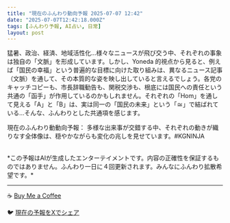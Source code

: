 ```yaml
---
title: "現在のふんわり動向予報 2025-07-07 12:42"
date: "2025-07-07T12:42:18.000Z"
tags: [ふんわり予報, AI占い, 日常]
layout: post
---
```


猛暑、政治、経済、地域活性化…様々なニュースが飛び交う中、それぞれの事象は独自の「文脈」を形成しています。しかし、Yoneda 的視点から見ると、例えば「国民の幸福」という普遍的な目標に向けた取り組みは、異なるニュース記事（文脈）を通して、その本質的な姿を映し出していると言えるでしょう。各党のキャッチコピーも、市長辞職勧告も、関税交渉も、根底には国民への責任という共通の「函手」が作用しているのかもしれません。それぞれの「Hom」を通して見える「A」と「B」は、実は同一の「国民の未来」という「≅」で結ばれている…そんな、ふんわりとした共通項を感じます。


現在のふんわり動動向予報：
多様な出来事が交錯する中、それぞれの動きが織りなす全体像は、穏やかながらも変化の兆しを見せています。#KGNINJA

<br>
*この予報はAIが生成したエンターテイメントです。内容の正確性を保証するものではありません。ふんわり一日に４回更新されます。みんなにふんわり拡散希望です。*

---
☕️ [Buy Me a Coffee](https://www.buymeacoffee.com/kgninja)

🐦 [現在の予報をXでシェア](https://twitter.com/intent/tweet?text=%E7%8F%BE%E5%9C%A8%E3%81%AE%E3%81%B5%E3%82%93%E3%82%8F%E3%82%8A%E4%BA%88%E5%A0%B1%3A%20%E3%80%8C%E7%8C%9B%E6%9A%91%E3%80%81%E6%94%BF%E6%B2%BB%E3%80%81%E7%B5%8C%E6%B8%88%E3%80%81%E5%9C%B0%E5%9F%9F%E6%B4%BB%E6%80%A7%E5%8C%96%E2%80%A6%E6%A7%98%E3%80%85%E3%81%AA%E3%83%8B%E3%83%A5%E3%83%BC%E3%82%B9%E3%81%8C%E9%A3%9B%E3%81%B3%E4%BA%A4%E3%81%86%E4%B8%AD%E3%80%81%E3%81%9D%E3%82%8C%E3%81%9E%E3%82%8C%E3%81%AE%E4%BA%8B%E8%B1%A1%E3%81%AF%E7%8B%AC%E8%87%AA%E3%81%AE%E3%80%8C%E6%96%87%E8%84%88%E3%80%8D%E3%82%92%E5%BD%A2%E6%88%90%E3%81%97%E3%81%A6%E3%81%84%E3%81%BE%E3%81%99%E3%80%82%E3%80%8D%23KGNINJA%20%E7%B6%9A%E3%81%8D%E3%81%AF%E3%83%96%E3%83%AD%E3%82%B0%E3%81%A7%EF%BC%81%F0%9F%91%87&url=https%3A%2F%2Fkg-ninja.github.io%2FFunwariyoso%2F)

